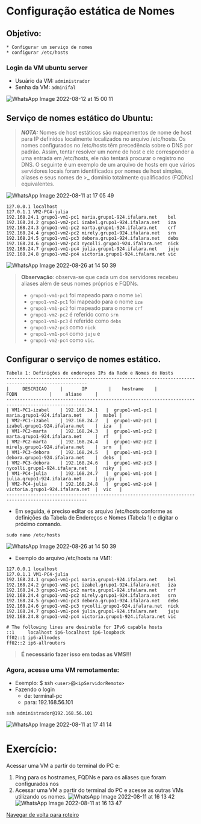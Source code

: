 # Configuração estática de Nomes

## Objetivo:
    * Configurar um serviço de nomes
    * configurar /etc/hosts

### Login da VM ubuntu server

* Usuário da VM: ``administrador``
* Senha da VM: ``adminifal``

![WhatsApp Image 2022-08-12 at 15 00 11](https://user-images.githubusercontent.com/103062866/184416796-2bd177b6-6b34-4f15-8a0f-f4e5c34a8c8b.jpeg)


## Serviço de nomes estático do Ubuntu:
>**_NOTA:_**
> Nomes de host estáticos são mapeamentos de nome de host para IP definidos localmente localizados no arquivo /etc/hosts. 
> Os nomes configurados no /etc/hosts têm precedência sobre o DNS por padrão. Assim, tentar resolver um nome de host e ele corresponder a uma entrada em /etc/hosts, ele não tentará procurar o registro no DNS. 
>O seguinte é um exemplo de um arquivo de hosts em que vários servidores locais foram identificados por nomes de host simples, aliases e seus nomes de >**_** domínio totalmente qualificados (FQDNs) equivalentes.

![WhatsApp Image 2022-08-11 at 17 05 49](https://user-images.githubusercontent.com/103062866/184416639-898d36b0-ad14-4cdd-b4c5-6109c64bce52.jpeg)

```
127.0.0.1 localhost
127.0.1.1 VM2-PC4-julia
192.168.24.1 grupo1-vm1-pc1 maria.grupo1-924.ifalara.net    bel
192.168.24.2 grupo1-vm2-pc1 izabel.grupo1-924.ifalara.net   iza
192.168.24.3 grupo1-vm1-pc2 marta.grupo1-924.ifalara.net    crf
192.168.24.4 grupo1-vm2-pc2 mirely.grupo1-924.ifalara.net   srn
192.168.24.5 grupo1-vm1-pc3 debora.grupo1-924.ifalara.net   debs
192.168.24.6 grupo1-vm2-pc3 nycolli.grupo1-924.ifalara.net  nick
192.168.24.7 grupo1-vm1-pc4 julia.grupo1-924.ifalara.net    juju
192.168.24.8 grupo1-vm2-pc4 victoria.grupo1-924.ifalara.net vic
```
![WhatsApp Image 2022-08-26 at 14 50 39](https://user-images.githubusercontent.com/103062784/186963264-5a97cb8f-eedc-4d96-8c6f-f2db15121c91.jpeg)


>**Observação**: observa-se que cada um dos servidores recebeu aliases além de seus nomes próprios e FQDNs. 
>* ``grupo1-vm1-pc1`` foi mapeado para o nome ``bel``
>* ``grupo1-vm2-pc1`` foi mapeado para o nome ``iza``
>* ``grupo1-vm1-pc2`` foi mapeado para o nome ``crf``
>* ``grupo1-vm2-pc2`` é referido como ``srn`` 
>* ``grupo1-vm1-pc3`` é referido como ``debs`` 
>* ``grupo1-vm2-pc3`` como ``nick`` 
>* ``grupo1-vm1-pc4`` como ``juju`` e 
>* ``grupo1-vm2-pc4`` como ``vic``.

## Configurar o serviço de nomes estático.

```
Tabela 1: Definições de endereços IPs da Rede e Nomes de Hosts
----------------------------------------------------------------------------------------------------
|     DESCRICAO     |       IP        |    hostname    |           FQDN            |     aliase     |             
----------------------------------------------------------------------------------------------------
| VM1-PC1-izabel    | 192.168.24.1   |  grupo1-vm1-pc1 |  maria.grupo1-924.ifalara.net     |  mabel |
| VM2-PC1-izabel    | 192.168.24.2   |  grupo1-vm2-pc1 |  izabel.grupo1-924.ifalara.net    |  iza   |
| VM1-PC2-marta     | 192.168.24.3   |  grupo1-vm1-pc2 |  marta.grupo1-924.ifalara.net     |  rf    |
| VM2-PC2-marta     | 192.168.24.4   |  grupo1-vm2-pc2 |  mirely.grupo1-924.ifalara.net    |  srn   |
| VM1-PC3-debora    | 192.168.24.5   |  grupo1-vm1-pc3 |  debora.grupo1-924.ifalara.net    |  debs  |
| VM2-PC3-debora    | 192.168.24.6   |  grupo1-vm2-pc3 |  nycolli.grupo1-924.ifalara.net   |  niky  |
| VM1-PC4-julia     | 192.168.24.7   |  grupo1-vm1-pc4 |  julia.grupo1-924.ifalara.net     |  juju  |
| VM2-PC4-julia     | 192.168.24.8   |  grupo1-vm2-pc4 |  victoria.grupo1-924.ifalara.net  |  vic   |
----------------------------------------------------------------------------------------------------
```
* Em seguida, é preciso editar os arquivo /etc/hosts conforme as definições da Tabela de Endereços e Nomes (Tabela 1) e digitar o próximo comando. 

```shell
sudo nano /etc/hosts
```
![WhatsApp Image 2022-08-26 at 14 50 39](https://user-images.githubusercontent.com/103062784/186963294-87ff5fe9-cb07-49de-9b26-8bc84f3bb73b.jpeg)


* Exemplo do arquivo /etc/hosts na VM1:

```
127.0.0.1 localhost
127.0.1.1 VM1-PC4-julia
192.168.24.1 grupo1-vm1-pc1 maria.grupo1-924.ifalara.net    bel
192.168.24.2 grupo1-vm2-pc1 izabel.grupo1-924.ifalara.net   iza
192.168.24.3 grupo1-vm1-pc2 marta.grupo1-924.ifalara.net    crf
192.168.24.4 grupo1-vm2-pc2 mirely.grupo1-924.ifalara.net   srn
192.168.24.5 grupo1-vm1-pc3 debora.grupo1-924.ifalara.net   debs
192.168.24.6 grupo1-vm2-pc3 nycolli.grupo1-924.ifalara.net  nick
192.168.24.7 grupo1-vm1-pc4 julia.grupo1-924.ifalara.net    juju
192.168.24.8 grupo1-vm2-pc4 victoria.grupo1-924.ifalara.net vic

# The following lines are desirable for IPv6 capable hosts
::1     localhost ip6-localhost ip6-loopback
ff02::1 ip6-allnodes
ff02::2 ip6-allrouters
```

> **É necessário fazer isso em todas as VMS!!!**

### Agora, acesse uma VM remotamente:

* Exemplo: $ ssh ``<user>``@``<ipServidorRemoto>``
* Fazendo o login 
   * de: terminal-pc
   * para: 192.168.56.101

```shell
ssh administrador@192.168.56.101
```
![WhatsApp Image 2022-08-11 at 17 41 14](https://user-images.githubusercontent.com/103062866/184417046-d0ef0c68-a289-4581-98cb-813442ab2897.jpeg)

# Exercício:
Acessar uma VM a partir do terminal do PC e:

1) Ping para os hostnames, FQDNs e para os aliases que foram configurados nos 
2) Acessar uma VM a partir do terminal do PC e acesse as outras VMs utilizando os nomes.
![WhatsApp Image 2022-08-11 at 16 13 42](https://user-images.githubusercontent.com/103062866/184417085-6881700b-2354-4b9f-b68e-ee352be69399.jpeg)
![WhatsApp Image 2022-08-11 at 16 13 47](https://user-images.githubusercontent.com/103062866/184417104-28ece24a-76b9-4f26-8757-b7ef463f407b.jpeg)


[Navegar de volta para roteiro](https://github.com/martanascimento1/Projeto-redes-bimestre2/blob/372cbc216c101e3220fb88247424560dca27a668/README.md)

